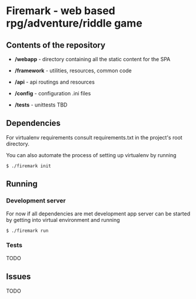 # Firemark - web based rpg/adventure/riddle game

## Contents of the repository

* **/webapp** - directory containing all the static content for the SPA

* **/framework** - utilities, resources, common code

* **/api** - api routings and resources

* **/config** - configuration .ini files

* **/tests** - unittests TBD

## Dependencies

For virtualenv requirements consult requirements.txt in the project's root
directory.

You can also automate the process of setting up virtualenv by running

    $ ./firemark init

## Running

### Development server

For now if all dependencies are met development app server can be started by
getting into virtual environment and running

    $ ./firemark run

### Tests

TODO

## Issues

TODO
